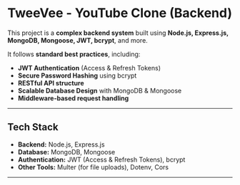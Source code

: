 # TweeVee - YouTube Clone (Backend)

This project is a **complex backend system** built using **Node.js, Express.js, MongoDB, Mongoose, JWT, bcrypt**, and more.

It follows **standard best practices**, including:

- **JWT Authentication** (Access & Refresh Tokens)
- **Secure Password Hashing** using bcrypt
- **RESTful API structure**
- **Scalable Database Design** with MongoDB & Mongoose
- **Middleware-based request handling**

---

## Tech Stack

- **Backend:** Node.js, Express.js
- **Database:** MongoDB, Mongoose
- **Authentication:** JWT (Access & Refresh Tokens), bcrypt
- **Other Tools:** Multer (for file uploads), Dotenv, Cors

---
